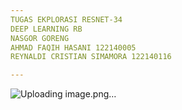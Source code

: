```yaml
---
TUGAS EKPLORASI RESNET-34
DEEP LEARNING RB
NASGOR GORENG
AHMAD FAQIH HASANI 122140005
REYNALDI CRISTIAN SIMAMORA 122140116

---
```



![Uploading image.png…]()
